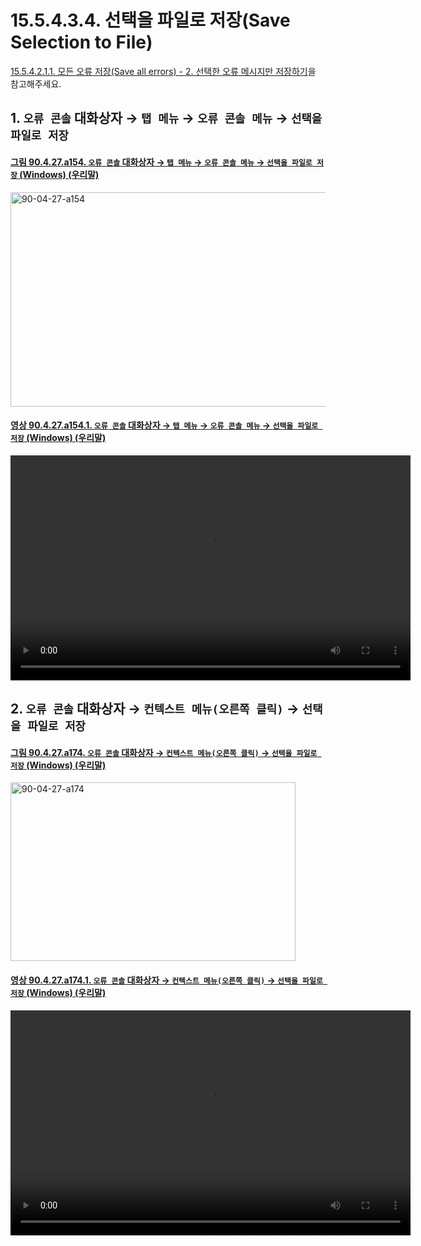 # 15.5.4.3.4. 선택을 파일로 저장(Save Selection to File)
[15.5.4.2.1.1. 모든 오류 저장(Save all errors) - 2. 선택한 오류 메시지만 저장하기](./15-05-04-02-01-01-clear_errors.md#15-05-04-02-01-01-s2)을 참고해주세요.

<a id="15-05-04-03-04-s1"></a>

## 1. `오류 콘솔` 대화상자 → `탭 메뉴` → `오류 콘솔 메뉴` → `선택을 파일로 저장`

<a id="90-04-27-a154"></a>

#### [그림 90.4.27.a154. `오류 콘솔` 대화상자 → `탭 메뉴` → `오류 콘솔 메뉴` → `선택을 파일로 저장` (Windows) (우리말)](./90-04-0027-error_console.md#90-04-27-a154)
<img width="852" height="343" alt="90-04-27-a154" src="https://github.com/user-attachments/assets/4f4bb163-4c51-4646-872d-ddfb2363bbde" />

<a id="90-04-27-a154-01"></a>

#### [영상 90.4.27.a154.1. `오류 콘솔` 대화상자 → `탭 메뉴` → `오류 콘솔 메뉴` → `선택을 파일로 저장` (Windows) (우리말)](./90-04-0027-error_console.md#90-04-27-a154-01)
<video controls="controls" width="640" height="360" src="https://github.com/user-attachments/assets/26498f39-7553-4214-b021-46e7656c0ca2"></video>

<a id="15-05-04-03-04-s2"></a>

## 2. `오류 콘솔` 대화상자 → `컨텍스트 메뉴(오른쪽 클릭)` → `선택을 파일로 저장`

<a id="90-04-27-a174"></a>

#### [그림 90.4.27.a174. `오류 콘솔` 대화상자 → `컨텍스트 메뉴(오른쪽 클릭)` → `선택을 파일로 저장` (Windows) (우리말)](./90-04-0027-error_console.md#90-04-27-a174)
<img width="456" height="286" alt="90-04-27-a174" src="https://github.com/user-attachments/assets/71ba1483-4985-458d-a6f8-03216d3524a2" />

<a id="90-04-27-a174-01"></a>

#### [영상 90.4.27.a174.1. `오류 콘솔` 대화상자 → `컨텍스트 메뉴(오른쪽 클릭)` → `선택을 파일로 저장` (Windows) (우리말)](./90-04-0027-error_console.md#90-04-27-a174-01)
<video controls="controls" width="640" height="360" src="https://github.com/user-attachments/assets/e42c33a1-08ae-439b-bd83-676288385c0d"></video>